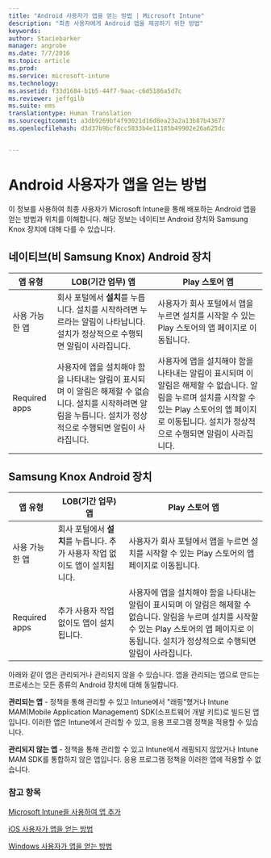 ```yaml
---
title: "Android 사용자가 앱을 얻는 방법 | Microsoft Intune"
description: "최종 사용자에게 Android 앱을 제공하기 위한 방법"
keywords: 
author: Staciebarker
manager: angrobe
ms.date: 7/7/2016
ms.topic: article
ms.prod: 
ms.service: microsoft-intune
ms.technology: 
ms.assetid: f33d1684-b1b5-44f7-9aac-c6d5186a5d7c
ms.reviewer: jeffgilb
ms.suite: ems
translationtype: Human Translation
ms.sourcegitcommit: a3db9269bf4f93021d16d8ea23a2a13b87b43677
ms.openlocfilehash: d3d37b9bcf8cc5833b4e11185b49902e26a625dc


---
```



# Android 사용자가 앱을 얻는 방법
이 정보를 사용하여 최종 사용자가 Microsoft Intune을 통해 배포하는 Android 앱을 얻는 방법과 위치를 이해합니다. 해당 정보는 네이티브 Android 장치와 Samsung Knox 장치에 대해 다를 수 있습니다.

## 네이티브(비 Samsung Knox) Android 장치

| 앱 유형 | LOB(기간 업무) 앱 | Play 스토어 앱  |
| ------------- |-------------| -----|
| 사용 가능한 앱      | 회사 포털에서 **설치**를 누릅니다. 설치를 시작하려면 누르라는 알림이 나타납니다. 설치가 정상적으로 수행되면 알림이 사라집니다. | 사용자가 회사 포털에서 앱을 누르면 설치를 시작할 수 있는 Play 스토어의 앱 페이지로 이동됩니다.|
| Required apps      | 사용자에 앱을 설치해야 함을 나타내는 알림이 표시되며 이 알림은 해제할 수 없습니다. 설치를 시작하려면 알림을 누릅니다. 설치가 정상적으로 수행되면 알림이 사라집니다.    | 사용자에 앱을 설치해야 함을 나타내는 알림이 표시되며 이 알림은 해제할 수 없습니다. 알림을 누르며 설치를 시작할 수 있는 Play 스토어의 앱 페이지로 이동됩니다. 설치가 정상적으로 수행되면 알림이 사라집니다. |

## Samsung Knox Android 장치

| 앱 유형 | LOB(기간 업무) 앱 | Play 스토어 앱  |
| ------------- |-------------| -----|
| 사용 가능한 앱      | 회사 포털에서 **설치**를 누릅니다. 추가 사용자 작업 없이도 앱이 설치됩니다. | 사용자가 회사 포털에서 앱을 누르면 설치를 시작할 수 있는 Play 스토어의 앱 페이지로 이동됩니다.|
| Required apps      | 추가 사용자 작업 없이도 앱이 설치됩니다.    | 사용자에 앱을 설치해야 함을 나타내는 알림이 표시되며 이 알림은 해제할 수 없습니다. 알림을 누르며 설치를 시작할 수 있는 Play 스토어의 앱 페이지로 이동됩니다. 설치가 정상적으로 수행되면 알림이 사라집니다. |

아래와 같이 앱은 관리되거나 관리되지 않을 수 있습니다. 앱을 관리되는 앱으로 만드는 프로세스는 모든 종류의 Android 장치에 대해 동일합니다.

**관리되는 앱** - 정책을 통해 관리할 수 있고 Intune에서 "래핑”했거나 Intune MAM(Mobile Application Management) SDK(소프트웨어 개발 키트)로 빌드된 앱입니다. 이러한 앱은 Intune에서 관리할 수 있고, 응용 프로그램 정책을 적용할 수 있습니다.

**관리되지 않는 앱** - 정책을 통해 관리할 수 있고 Intune에서 래핑되지 않았거나 Intune MAM SDK를 통합하지 않은 앱입니다. 응용 프로그램 정책을 이러한 앱에 적용할 수 없습니다.

### 참고 항목
[Microsoft Intune을 사용하여 앱 추가](/intune/deploy-use/add-apps)

[iOS 사용자가 앱을 얻는 방법](how-your-ios-users-get-their-apps.md)

[Windows 사용자가 앱을 얻는 방법](how-your-windows-users-get-their-apps.md)



<!--HONumber=Sep16_HO5-->


